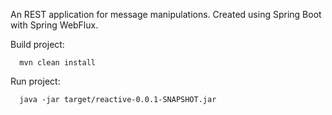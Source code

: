 An REST application for message manipulations. Created using Spring Boot with Spring WebFlux.

Build project:
```shell
  mvn clean install
```

Run project:
```shell
  java -jar target/reactive-0.0.1-SNAPSHOT.jar
```